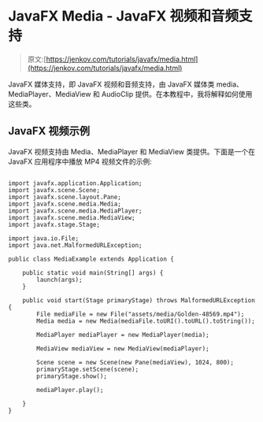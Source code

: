 # JavaFX Media - JavaFX 视频和音频支持

> 原文:[https://jenkov.com/tutorials/javafx/media.html](https://jenkov.com/tutorials/javafx/media.html)

JavaFX 媒体支持，即 JavaFX 视频和音频支持，由 JavaFX 媒体类 media、MediaPlayer、MediaView 和 AudioClip 提供。在本教程中，我将解释如何使用这些类。

## JavaFX 视频示例

JavaFX 视频支持由 Media、MediaPlayer 和 MediaView 类提供。下面是一个在 JavaFX 应用程序中播放 MP4 视频文件的示例:

```

import javafx.application.Application;
import javafx.scene.Scene;
import javafx.scene.layout.Pane;
import javafx.scene.media.Media;
import javafx.scene.media.MediaPlayer;
import javafx.scene.media.MediaView;
import javafx.stage.Stage;

import java.io.File;
import java.net.MalformedURLException;

public class MediaExample extends Application {

    public static void main(String[] args) {
        launch(args);
    }

    public void start(Stage primaryStage) throws MalformedURLException {
        File mediaFile = new File("assets/media/Golden-48569.mp4");
        Media media = new Media(mediaFile.toURI().toURL().toString());

        MediaPlayer mediaPlayer = new MediaPlayer(media);

        MediaView mediaView = new MediaView(mediaPlayer);

        Scene scene = new Scene(new Pane(mediaView), 1024, 800);
        primaryStage.setScene(scene);
        primaryStage.show();

        mediaPlayer.play();

    }
}

```